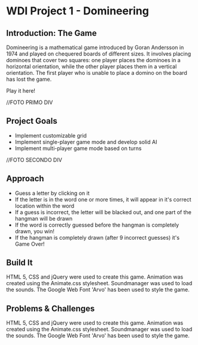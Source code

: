# WDI Project 1 - Domineering


## Introduction: The Game

Domineering is a mathematical game introduced by Goran Andersson in 1974 and played on chequered boards of different sizes. It involves placing dominoes that cover two squares: one player places the dominoes in a horizontal orientation, while the other player places them in a vertical orientation. The first player who is unable to place a domino on the board has lost the game.

Play it here!

//FOTO PRIMO DIV


## Project Goals

- Implement customizable grid
- Implement single-player game mode and develop solid AI
- Implement multi-player game mode based on turns

//FOTO SECONDO DIV


## Approach

- Guess a letter by clicking on it
- If the letter is in the word one or more times, it will appear in it's correct location within the word
- If a guess is incorrect, the letter will be blacked out, and one part of the hangman will be drawn
- If the word is correctly guessed before the hangman is completely drawn, you win!
- If the hangman is completely drawn (after 9 incorrect guesses) it's Game Over!


## Build It

HTML 5, CSS and jQuery were used to create this game.
Animation was created using the Animate.css stylesheet.
Soundmanager was used to load the sounds.
The Google Web Font 'Arvo' has been used to style the game.


## Problems & Challenges

HTML 5, CSS and jQuery were used to create this game.
Animation was created using the Animate.css stylesheet.
Soundmanager was used to load the sounds.
The Google Web Font 'Arvo' has been used to style the game.
